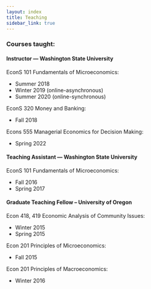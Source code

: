 ```yaml
---
layout: index
title: Teaching
sidebar_link: true
---
```






### Courses taught:

<h4>Instructor — Washington State University</h4>

EconS 101 Fundamentals of Microeconomics:
<ul>
<li>Summer 2018</li>
<li>Winter 2019 (online-asynchronous)</li>
<li>Summer 2020 (online-synchronous)</li>
</ul>
EconS 320 Money and Banking:
<ul><li>Fall 2018</li></ul>

Econs 555 Managerial Economics for Decision Making:  
<ul><li>Spring 2022</li></ul>

<h4>Teaching Assistant — Washington State University</h4>

EconS 101 Fundamentals of Microeconomics:
<ul>
<li> Fall 2016</li>
<li>Spring 2017</li>
</ul>

<h4>Graduate Teaching Fellow – University of Oregon</h4>
Econ 418, 419 Economic Analysis of Community Issues:
<ul>
<li>Winter 2015</li>
<li>Spring 2015</li>
</ul>
Econ 201 Principles of Microeconomics:
<ul>
<li>Fall 2015</li>
</ul>
Econ 201 Principles of Macroeconomics:
<ul>
<li>Winter 2016 </li>
</ul>
